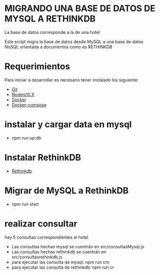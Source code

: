 # MIGRANDO UNA BASE DE DATOS DE MYSQL A RETHINKDB

La base de datos corresponde  a la de una hotel

Este script migra la base de datos desde MySQL a una base de datos NoSQL orientada a documentos como es RETHINKDB


# Requerimientos

Para iniciar a desarrollar es necesario tener instalado los siguiente:

- [Git](https://git-scm.com/book/es/v2/Inicio---Sobre-el-Control-de-Versiones-Instalaci%C3%B3n-de-Git)
- [Nodejs10.X](https://nodejs.org/en/download/releases/)
- [Docker](https://docs.docker.com/install/)
- [Docker-compose](https://docs.docker.com/compose/install/)


# instalar y cargar data en mysql 
- npm run up:db

# Instalar RethinkDB
- [Rethinkdb](https://rethinkdb.com/docs/install/)

# Migrar de MySQL a RethinkDB
- npm run start

# realizar consultar
hay 5 consultas correspondientes al hotel
- Las consultas hechas mysql se cuentrán en src/consultasMysql.js
- Las consultas hechas rethinkdb se cuentrán en src/consultasrethinkdb.js
- para ejecutar las consulta de mysql: npm run cm
- para ejecutar las consulta de rethinkdb: npm run cr